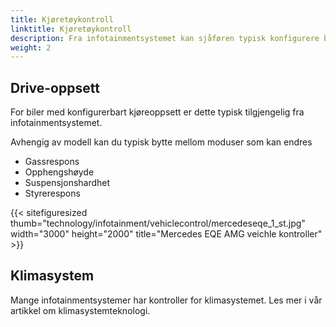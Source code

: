 ```yaml
---
title: Kjøretøykontroll
linktitle: Kjøretøykontroll
description: Fra infotainmentsystemet kan sjåføren typisk konfigurere bilinnstillingene for ulike funksjoner.
weight: 2
---
```

<!-- markdownlint-disable MD033 -->

## Drive-oppsett

For biler med konfigurerbart kjøreoppsett er dette typisk tilgjengelig fra infotainmentsystemet.

Avhengig av modell kan du typisk bytte mellom moduser som kan endres

- Gassrespons
- Opphengshøyde
- Suspensjonshardhet
- Styrerespons

{{< sitefiguresized thumb="technology/infotainment/vehiclecontrol/mercedeseqe_1_st.jpg" width="3000" height="2000" title="Mercedes EQE AMG veichle kontroller" >}}

## Klimasystem

Mange infotainmentsystemer har kontroller for klimasystemet. Les mer i vår artikkel om klimasystemteknologi.